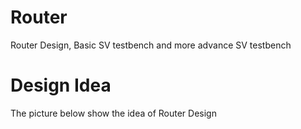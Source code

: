 # Router
Router Design, Basic SV testbench and more advance SV testbench
# Design Idea
The picture below show the idea of Router Design
